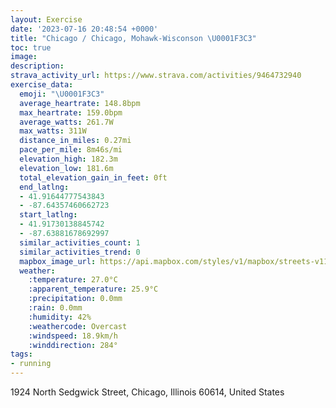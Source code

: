 ```yaml
---
layout: Exercise
date: '2023-07-16 20:48:54 +0000'
title: "Chicago / Chicago, Mohawk-Wisconson \U0001F3C3"
toc: true
image:
description:
strava_activity_url: https://www.strava.com/activities/9464732940
exercise_data:
  emoji: "\U0001F3C3"
  average_heartrate: 148.8bpm
  max_heartrate: 159.0bpm
  average_watts: 261.7W
  max_watts: 311W
  distance_in_miles: 0.27mi
  pace_per_mile: 8m46s/mi
  elevation_high: 182.3m
  elevation_low: 181.6m
  total_elevation_gain_in_feet: 0ft
  end_latlng:
  - 41.91644777543843
  - -87.64357460662723
  start_latlng:
  - 41.91730138845742
  - -87.63881678692997
  similar_activities_count: 1
  similar_activities_trend: 0
  mapbox_image_url: https://api.mapbox.com/styles/v1/mapbox/streets-v11/static/path-5+787af2-1.0(sxy~Fpg%7CuOBrG),pin-s-s+e5b22e(-87.64041,41.91642),pin-s-f+89ae00(-87.64179,41.9164)/auto/800x800?access_token=pk.eyJ1Ijoiam9zaGJlY2ttYW4iLCJhIjoiY205eWR2aDd1MWZ6djJrbXc4a3M0bWZleiJ9.XiG9OWkNcZk2QzjJbxLB4A
  weather:
    :temperature: 27.0°C
    :apparent_temperature: 25.9°C
    :precipitation: 0.0mm
    :rain: 0.0mm
    :humidity: 42%
    :weathercode: Overcast
    :windspeed: 18.9km/h
    :winddirection: 284°
tags:
- running
---
```

1924 North Sedgwick Street, Chicago, Illinois 60614, United States
